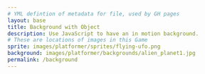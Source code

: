 ```yaml
---
# YML defintion of metadata for file, used by GH pages
layout: base
title: Background with Object
description: Use JavaScript to have an in motion background.
# These are locations of images in this Game
sprite: images/platformer/sprites/flying-ufo.png
background: images/platformer/backgrounds/alien_planet1.jpg
permalink: /background
---
```


<!-- HTML for where Game is stored -->
<canvas id="world"></canvas>

<!-- Script logic for the Game -->
<script>
  // Get canvas and context for drawing
  const canvas = document.getElementById("world");
  const ctx = canvas.getContext('2d');
  // Load background and sprite images
  const backgroundImg = new Image();
  const spriteImg = new Image();
  backgroundImg.src = '{{page.background}}';
  spriteImg.src = '{{page.sprite}}';

  // Track image loading before starting game
  let imagesLoaded = 0;
  backgroundImg.onload = function() {
    imagesLoaded++;
    startGameWorld();
  };
  spriteImg.onload = function() {
    imagesLoaded++;
    startGameWorld();
  };

  function startGameWorld() {
    if (imagesLoaded < 2) return;

    // Base class for all game objects (background, player, etc.)
    class GameObject {
      constructor(image, width, height, x = 0, y = 0, speedRatio = 0) {
        this.image = image;
        this.width = width;
        this.height = height;
        this.x = x;
        this.y = y;
        this.speedRatio = speedRatio;
        this.speed = GameWorld.gameSpeed * this.speedRatio;
      }
      update() {}
      draw(ctx) {
        ctx.drawImage(this.image, this.x, this.y, this.width, this.height);
      }
    }

    // Handles scrolling background effect
    class Background extends GameObject {
      constructor(image, gameWorld) {
        // Fill entire canvas
        super(image, gameWorld.width, gameWorld.height, 0, 0, 0.1);
      }
      update() {
        // Move background for scrolling effect
        this.x = (this.x - this.speed) % this.width;
      }
      draw(ctx) {
        // Draw two images for seamless scroll
        ctx.drawImage(this.image, this.x, this.y, this.width, this.height);
        ctx.drawImage(this.image, this.x + this.width, this.y, this.width, this.height);
      }
    }

    // Player object with simple floating animation
    class Player extends GameObject {
      constructor(image, gameWorld) {
        const width = image.naturalWidth / 2;
        const height = image.naturalHeight / 2;
        const x = (gameWorld.width - width) / 2;
        const y = (gameWorld.height - height) / 2;
        super(image, width, height, x, y);
        this.baseY = y;
        this.frame = 0;
      }
      update() {
        // Animate player up and down
        this.y = this.baseY + Math.sin(this.frame * 0.05) * 20;
        this.frame++;
      }
    }

    // Game world is master class for the entire game 
    // the game loop is inside

    class GameWorld {
      static gameSpeed = 200;
      constructor(backgroundImg, spriteImg) {
        this.canvas = document.getElementById("world");
        this.ctx = this.canvas.getContext('2d');
        this.width = window.innerWidth;
        this.height = window.innerHeight;
        this.canvas.width = this.width;
        this.canvas.height = this.height;
        this.canvas.style.width = `${this.width}px`;
        this.canvas.style.height = `${this.height}px`;
        this.canvas.style.position = 'absolute';
        this.canvas.style.left = `0px`;
        this.canvas.style.top = `${(window.innerHeight - this.height) / 2}px`;

        // Add background and player to game objects
        this.objects = [
         new Background(backgroundImg, this),
         new Player(spriteImg, this)
        ];
      }
      // Main game loop: update and draw all objects
      gameLoop() {
        this.ctx.clearRect(0, 0, this.width, this.height);
        for (const obj of this.objects) {
          obj.update();
          obj.draw(this.ctx);
        }
        requestAnimationFrame(this.gameLoop.bind(this));
      }
      start() {
        this.gameLoop();
      }
    }

    // Start the game
    const world = new GameWorld(backgroundImg, spriteImg);
    world.start();
  }
